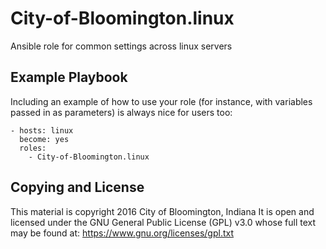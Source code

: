 City-of-Bloomington.linux
=========
Ansible role for common settings across linux servers


Example Playbook
----------------

Including an example of how to use your role (for instance, with variables passed in as parameters) is always nice for users too:

    - hosts: linux
      become: yes
      roles:
        - City-of-Bloomington.linux

Copying and License
-------
This material is copyright 2016 City of Bloomington, Indiana
It is open and licensed under the GNU General Public License (GPL) v3.0 whose full text may be found at:
https://www.gnu.org/licenses/gpl.txt
